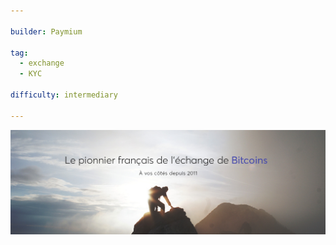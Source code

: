```yaml
---

builder: Paymium

tag: 
  - exchange
  - KYC

difficulty: intermediary

---
```


![cover](assets/0.jpeg)